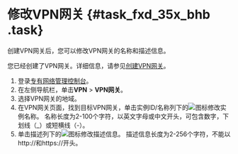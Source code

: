 # 修改VPN网关 {#task_fxd_35x_bhb .task}

创建VPN网关后，您可以修改VPN网关的名称和描述信息。

您已经创建了VPN网关。详细信息，请参见[创建VPN网关](intl.zh-CN/用户指南/管理VPN网关/创建VPN网关.md#)。

1.   登录[专有网络管理控制台](https://vpcnext.console.aliyun.com/nat/)。 
2.   在左侧导航栏，单击**VPN** \> **VPN网关**。 
3.   选择VPN网关的地域。 
4.   在VPN网关页面，找到目标VPN网关，单击实例ID/名称列下的![](http://static-aliyun-doc.oss-cn-hangzhou.aliyuncs.com/assets/img/136867/156151260347364_zh-CN.png)图标修改实例名称。 名称长度为2-100个字符，以英文字母或中文开头，可包含数字，下划线（\_）或短横线（-）。
5.   单击描述列下的![](http://static-aliyun-doc.oss-cn-hangzhou.aliyuncs.com/assets/img/136867/156151260340834_zh-CN.png)图标修改描述信息。 描述信息长度为2-256个字符，不能以http://和https://开头。

